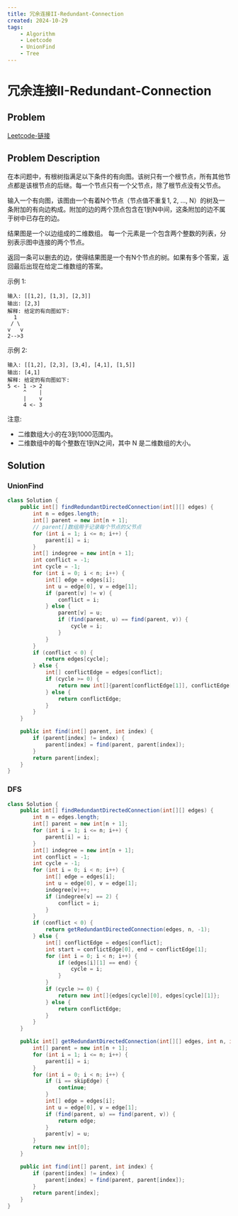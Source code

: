 ```yaml
---
title: 冗余连接II-Redundant-Connection
created: 2024-10-29
tags:
    - Algorithm
    - Leetcode
    - UnionFind
    - Tree
---
```


# 冗余连接II-Redundant-Connection

## Problem

[Leetcode-链接](https://leetcode-cn.com/problems/redundant-connection-ii/)

## Problem Description

在本问题中，有根树指满足以下条件的有向图。该树只有一个根节点，所有其他节点都是该根节点的后继。每一个节点只有一个父节点，除了根节点没有父节点。

输入一个有向图，该图由一个有着N个节点（节点值不重复1, 2, ..., N）的树及一条附加的有向边构成。附加的边的两个顶点包含在1到N中间，这条附加的边不属于树中已存在的边。

结果图是一个以边组成的二维数组。 每一个元素是一个包含两个整数的列表，分别表示图中连接的两个节点。

返回一条可以删去的边，使得结果图是一个有N个节点的树。如果有多个答案，返回最后出现在给定二维数组的答案。

示例 1:

```plaintext
输入: [[1,2], [1,3], [2,3]]
输出: [2,3]
解释: 给定的有向图如下:
  1
 / \
v   v
2-->3
```

示例 2:

```plaintext
输入: [[1,2], [2,3], [3,4], [4,1], [1,5]]
输出: [4,1]
解释: 给定的有向图如下:
5 <- 1 -> 2
     ^    |
     |    v
     4 <- 3
```

注意:

- 二维数组大小的在3到1000范围内。
- 二维数组中的每个整数在1到N之间，其中 N 是二维数组的大小。

## Solution

### UnionFind

```java
class Solution {
    public int[] findRedundantDirectedConnection(int[][] edges) {
        int n = edges.length;
        int[] parent = new int[n + 1];
        // parent[]数组用于记录每个节点的父节点
        for (int i = 1; i <= n; i++) {
            parent[i] = i;
        }
        int[] indegree = new int[n + 1];
        int conflict = -1;
        int cycle = -1;
        for (int i = 0; i < n; i++) {
            int[] edge = edges[i];
            int u = edge[0], v = edge[1];
            if (parent[v] != v) {
                conflict = i;
            } else {
                parent[v] = u;
                if (find(parent, u) == find(parent, v)) {
                    cycle = i;
                }
            }
        }
        if (conflict < 0) {
            return edges[cycle];
        } else {
            int[] conflictEdge = edges[conflict];
            if (cycle >= 0) {
                return new int[]{parent[conflictEdge[1]], conflictEdge[1]};
            } else {
                return conflictEdge;
            }
        }
    }

    public int find(int[] parent, int index) {
        if (parent[index] != index) {
            parent[index] = find(parent, parent[index]);
        }
        return parent[index];
    }
}
```

### DFS

```java
class Solution {
    public int[] findRedundantDirectedConnection(int[][] edges) {
        int n = edges.length;
        int[] parent = new int[n + 1];
        for (int i = 1; i <= n; i++) {
            parent[i] = i;
        }
        int[] indegree = new int[n + 1];
        int conflict = -1;
        int cycle = -1;
        for (int i = 0; i < n; i++) {
            int[] edge = edges[i];
            int u = edge[0], v = edge[1];
            indegree[v]++;
            if (indegree[v] == 2) {
                conflict = i;
            }
        }
        if (conflict < 0) {
            return getRedundantDirectedConnection(edges, n, -1);
        } else {
            int[] conflictEdge = edges[conflict];
            int start = conflictEdge[0], end = conflictEdge[1];
            for (int i = 0; i < n; i++) {
                if (edges[i][1] == end) {
                    cycle = i;
                }
            }
            if (cycle >= 0) {
                return new int[]{edges[cycle][0], edges[cycle][1]};
            } else {
                return conflictEdge;
            }
        }
    }

    public int[] getRedundantDirectedConnection(int[][] edges, int n, int skipEdge) {
        int[] parent = new int[n + 1];
        for (int i = 1; i <= n; i++) {
            parent[i] = i;
        }
        for (int i = 0; i < n; i++) {
            if (i == skipEdge) {
                continue;
            }
            int[] edge = edges[i];
            int u = edge[0], v = edge[1];
            if (find(parent, u) == find(parent, v)) {
                return edge;
            }
            parent[v] = u;
        }
        return new int[0];
    }

    public int find(int[] parent, int index) {
        if (parent[index] != index) {
            parent[index] = find(parent, parent[index]);
        }
        return parent[index];
    }
}
```
